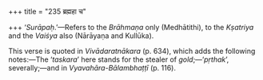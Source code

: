 +++
title = "235 ब्रह्महा च"

+++
‘*Surāpaḥ*.’—Refers to the *Brāhmaṇa* only (Medhātithi), to the
*Kṣatriya* and the *Vaiśya* also (Nārāyaṇa and Kullūka).

This verse is quoted in *Vivādaratnākara* (p. 634), which adds the
following notes:—The ‘*taskara*’ here stands for the stealer of
*gold*;—‘*pṛthak*’, severally;—and in *Vyavahāra-Bālambhaṭṭī* (p. 116).


